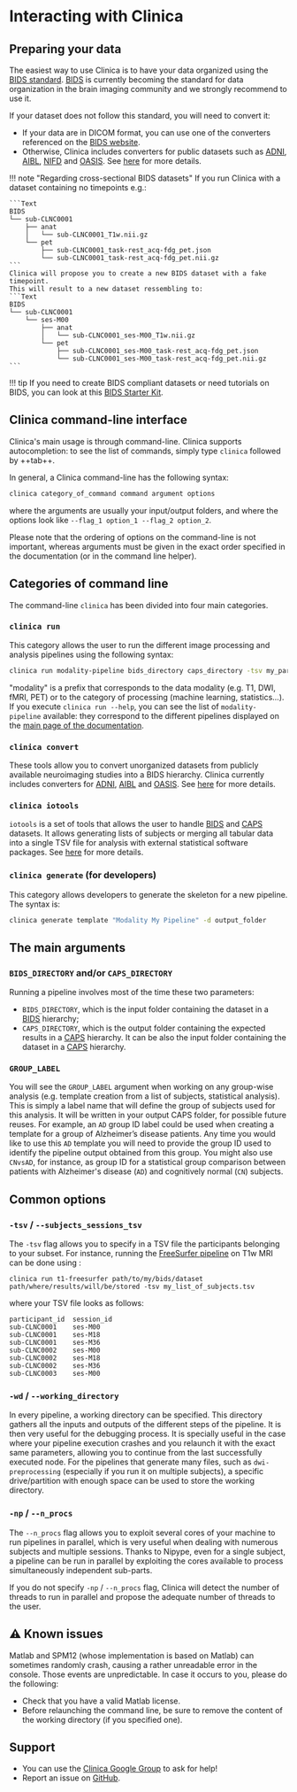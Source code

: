 <!-- markdownlint-disable MD046 -->
# Interacting with Clinica

## Preparing your data

The easiest way to use Clinica is to have your data organized using the [BIDS standard](http://bids.neuroimaging.io/).
[BIDS](http://bids.neuroimaging.io/) is currently becoming the standard for data organization in the brain imaging community and we strongly recommend to use it.

If your dataset does not follow this standard, you will need to convert it:

- If your data are in DICOM format, you can use one of the converters referenced on the [BIDS website](https://bids.neuroimaging.io/benefits.html#converters).
- Otherwise, Clinica includes converters for public datasets such as [ADNI](http://adni.loni.usc.edu/), [AIBL](https://aibl.csiro.au), [NIFD](http://4rtni-ftldni.ini.usc.edu/) and [OASIS](http://www.oasis-brains.org).
See [here](../DatabasesToBIDS) for more details.

!!! note "Regarding cross-sectional BIDS datasets"
    If you run Clinica with a dataset containing no timepoints e.g.:

    ```Text
    BIDS
    └── sub-CLNC0001
        ├── anat
        │   └── sub-CLNC0001_T1w.nii.gz
        └── pet
            ├── sub-CLNC0001_task-rest_acq-fdg_pet.json
            └── sub-CLNC0001_task-rest_acq-fdg_pet.nii.gz
    ```
    Clinica will propose you to create a new BIDS dataset with a fake timepoint.
    This will result to a new dataset ressembling to:
    ```Text
    BIDS
    └── sub-CLNC0001
        └── ses-M00
            ├── anat
            │   └── sub-CLNC0001_ses-M00_T1w.nii.gz
            └── pet
                ├── sub-CLNC0001_ses-M00_task-rest_acq-fdg_pet.json
                └── sub-CLNC0001_ses-M00_task-rest_acq-fdg_pet.nii.gz
    ```

!!! tip
     If you need to create BIDS compliant datasets or need tutorials on BIDS, you can look at this [BIDS Starter Kit](https://github.com/INCF/bids-starter-kit/).

## Clinica command-line interface

Clinica's main usage is through command-line.
Clinica supports autocompletion: to see the list of commands, simply type `clinica` followed by ++tab++.

In general, a Clinica command-line has the following syntax:

```bash
clinica category_of_command command argument options
```

where the arguments are usually your input/output folders, and where the options look like `--flag_1 option_1 --flag_2 option_2`.

Please note that the ordering of options on the command-line is not important, whereas arguments must be given in the exact order specified in the documentation (or in the command line helper).

## Categories of command line

The command-line `clinica` has been divided into four main categories.

### `clinica run`

This category allows the user to run the different image processing and analysis pipelines using the following syntax:

```bash
clinica run modality-pipeline bids_directory caps_directory -tsv my_participants.tsv
```

"modality" is a prefix that corresponds to the data modality (e.g. T1, DWI, fMRI, PET) or to the category of processing (machine learning, statistics...).
If you execute `clinica run --help`, you can see the list of `modality-pipeline` available: they correspond to the different pipelines displayed on the [main page of the documentation](..).

<!-- ### clinica visualize

!!! note
    We are currently rewriting this section. We will update this section ASAP. -->

### `clinica convert`

These tools allow you to convert unorganized datasets from publicly available neuroimaging studies into a BIDS hierarchy.
Clinica currently includes converters for [ADNI](http://adni.loni.usc.edu/), [AIBL](https://aibl.csiro.au) and [OASIS](http://www.oasis-brains.org).
See [here](../DatabasesToBIDS) for more details.

### `clinica iotools`

`iotools` is a set of tools that allows the user to handle [BIDS](http://bids.neuroimaging.io) and [CAPS](../CAPS/Introduction) datasets.
It allows generating lists of subjects or merging all tabular data into a single TSV file for analysis with external statistical software packages.
See [here](../IO) for more details.

### `clinica generate` (for developers)

This category allows developers to generate the skeleton for a new pipeline.
The syntax is:

```bash
clinica generate template "Modality My Pipeline" -d output_folder
```

## The main arguments

### `BIDS_DIRECTORY` and/or `CAPS_DIRECTORY`

Running a pipeline involves most of the time these two parameters:

- `BIDS_DIRECTORY`, which is the input folder containing the dataset in a [BIDS](../BIDS) hierarchy;
- `CAPS_DIRECTORY`, which is the output folder containing the expected results in a [CAPS](../CAPS/Introduction) hierarchy.
It can be also the input folder containing the dataset in a [CAPS](../CAPS/Introduction) hierarchy.

### `GROUP_LABEL`

You will see the `GROUP_LABEL` argument when working on any group-wise analysis (e.g. template creation from a list of subjects, statistical analysis).
This is simply a label name that will define the  group of subjects used for this analysis.
It will be written in your output CAPS folder, for possible future reuses.
For example, an `AD` group ID label could be used when creating a template for a group of Alzheimer’s disease patients.
Any time you would like to use this `AD` template you will need to provide the group ID used to identify the pipeline output obtained from this group.
You might also use `CNvsAD`, for instance, as group ID for a statistical group comparison between patients with Alzheimer's disease (`AD`) and cognitively normal (`CN`) subjects.

## Common options

### `-tsv` / `--subjects_sessions_tsv`

The `-tsv` flag allows you to specify in a TSV file the participants belonging to your subset.
For instance, running the [FreeSurfer pipeline](../Pipelines/T1_FreeSurfer) on T1w MRI can be done using :

```shell
clinica run t1-freesurfer path/to/my/bids/dataset path/where/results/will/be/stored -tsv my_list_of_subjects.tsv
```

where your TSV file looks as follows:

```text
participant_id  session_id
sub-CLNC0001    ses-M00
sub-CLNC0001    ses-M18
sub-CLNC0001    ses-M36
sub-CLNC0002    ses-M00
sub-CLNC0002    ses-M18
sub-CLNC0002    ses-M36
sub-CLNC0003    ses-M00
```
<!-- Note that to make the display clearer, the rows contain successive tabs, which should not happen in an actual TSV file. -->

### `-wd` / `--working_directory`

In every pipeline, a working directory can be specified.
This directory gathers all the inputs and outputs of the different steps of the pipeline.
It is then very useful for the debugging process.
It is specially useful in the case where your pipeline execution crashes and you relaunch it with the exact same parameters, allowing you to continue from the last successfully executed node. <!--If you do not specify any working directory, a temporary one will be created, then deleted at the end if everything went well.--> For the pipelines that generate many files, such as `dwi-preprocessing` (especially if you run it on multiple subjects), a specific drive/partition with enough space can be used to store the working directory.

### `-np` / `--n_procs`

The `--n_procs` flag allows you to exploit several cores of your machine to run pipelines in parallel, which is very useful when dealing with numerous subjects and multiple sessions.
Thanks to Nipype, even for a single subject, a pipeline can be run in parallel by exploiting the cores available to process simultaneously independent sub-parts.

If you do not specify `-np` / `--n_procs` flag, Clinica will detect the number of threads to run in parallel and propose the adequate number of threads to the user.

## :warning: Known issues

Matlab and SPM12 (whose implementation is based on Matlab) can sometimes randomly crash, causing a rather unreadable error in the console.
Those events are unpredictable.
In case it occurs to you, please do the following:

- Check that you have a valid Matlab license.
- Before relaunching the command line, be sure to remove the content of the working directory (if you specified one).

## Support

- You can use the [Clinica Google Group](https://groups.google.com/forum/#!forum/clinica-user) to ask for help!
- Report an issue on [GitHub](https://github.com/aramis-lab/clinica/issues).
